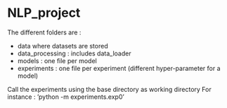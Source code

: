 # NLP_project


The different folders are :
- data where datasets are stored
- data_processing : includes data_loader
- models : one file per model
- experiments : one file per experiment (different hyper-parameter for a model)

Call the experiments using the base directory as working directory
For instance :
    ’python -m experiments.exp0’